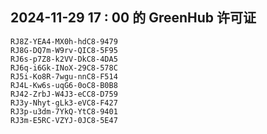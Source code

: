 ## 2024-11-29 17 : 00 的 GreenHub 许可证
```
RJ8Z-YEA4-MX0h-hdC8-9479
RJ8G-DQ7m-W9rv-QIC8-5F95
RJ6s-p7Z8-k2VV-DkC8-4DA5
RJ6q-i6Gk-INoX-29C8-578C
RJ5i-Ko8R-7wgu-nnC8-F514
RJ4L-Kw6s-uqG6-0oC8-B0B8
RJ42-ZrbJ-W4J3-eCC8-D759
RJ3y-Nhyt-gLk3-eVC8-F427
RJ3p-u3dm-7YkQ-YtC8-9401
RJ3m-E5RC-VZYJ-0JC8-5E47
```
